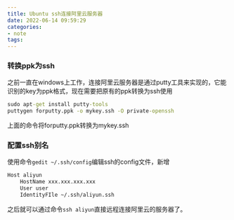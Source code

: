 ```yaml
---
title: Ubuntu ssh连接阿里云服务器
date: 2022-06-14 09:59:29 
categories: 
- note
tags: 
---
```

### 转换ppk为ssh  
之前一直在windows上工作，连接阿里云服务器是通过putty工具来实现的，它能识别的key为ppk格式，现在需要把原有的ppk转换为ssh使用  
```cmd  
sudo apt-get install putty-tools  
puttygen forputty.ppk -o mykey.ssh -O private-openssh  
```  
上面的命令将forputty.ppk转换为mykey.ssh  
  
### 配置ssh别名  
使用命令`gedit ~/.ssh/config`编辑ssh的config文件，新增  
```txt  
Host aliyun  
    HostName xxx.xxx.xxx.xxx  
    User user  
    IdentityFIle ~/.ssh/aliyun.ssh  
```  
  
之后就可以通过命令`ssh aliyun`直接远程连接阿里云的服务器了。